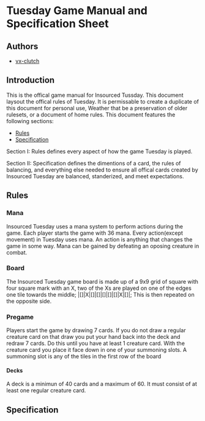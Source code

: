 # Tuesday Game Manual and Specification Sheet

## Authors
 - [vx-clutch](https://github.com/vx-clutch)

## Introduction
This is the offical game manual for Insourced Tussday. This document laysout the offical rules of Tuesday. It is permissable to create a duplicate of this document for personal use, Weather that be a preservation of older rulesets, or a document of home rules. This document features the following sections:

- [Rules](#Rules)
- [Specification](#Specification)

Section I: Rules defines every aspect of how the game Tuesday is played.

Section II: Specification defines the dimentions of a card, the rules of balancing, and everything else needed to ensure all offical cards created by Insourced Tuesday are balanced, standerized, and meet expectations.

## Rules
### Mana
Insourced Tuesday uses a mana system to perform actions during the game. Each player starts the game with 36 mana. Every action(except movement) in Tuesday uses mana. An action is anything that changes the game in some way. Mana can be gained by defeating an oposing creature in combat.
### Board
The Insourced Tuesday game board is made up of a 9x9 grid of square with four square mark with an X, two of the Xs are played on one of the edges one tile towards the middle; |[]|X|[]|[]|[]|[]|[]|X|[]|; This is then repeated on the opposite side.

### Pregame
Players start the game by drawing 7 cards. If you do not draw a regular creature card on that draw you put your hand back into the deck and redraw 7 cards. Do this until you have at least 1 creature card. With the creature card you place it face down in one of your summoning slots. A summoning slot is any of the tiles in the first row of the board
#### Decks
A deck is a minimun of 40 cards and a maximum of 60. It must consist of at least one regular creature card.
## Specification
